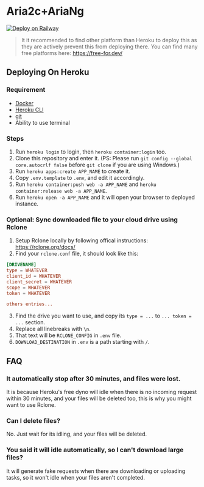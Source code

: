 
# Aria2c+AriaNg

[![Deploy on Railway](https://railway.app/button.svg)](https://railway.app/new/template?template=https%3A%2F%2Fgithub.com%2Fararway%2Faria2c-ariang&envs=PORT&PORTDefault=8080)

> It it recommended to find other platform than Heroku to deploy this as they are actively prevent this from deploying there.
> You can find many free platforms here: https://free-for.dev/

## Deploying On Heroku

### Requirement

* [Docker](https://www.docker.com/)
* [Heroku CLI](https://devcenter.heroku.com/articles/heroku-cli)
* [git](https://git-scm.com/)
* Ability to use terminal

### Steps

1. Run `heroku login` to login, then `heroku container:login` too.
2. Clone this repository and enter it. (PS: Please run `git config --global core.autocrlf false` before `git clone` if you are using Windows.)
3. Run `heroku apps:create APP_NAME` to create it.
4. Copy `.env.template` to `.env`, and edit it accordingly.
5. Run `heroku container:push web -a APP_NAME` and `heroku container:release web -a APP_NAME`.
6. Run `heroku open -a APP_NAME` and it will open your browser to deployed instance. 

### Optional: Sync downloaded file to your cloud drive using Rclone

1. Setup Rclone locally by following offical instructions: https://rclone.org/docs/
2. Find your `rclone.conf` file, it should look like this:

```conf
[DRIVENAME]
type = WHATEVER
client_id = WHATEVER
client_secret = WHATEVER
scope = WHATEVER
token = WHATEVER

others entries...
```

3. Find the drive you want to use, and copy its `type = ...` to  `... token = ...` section.
4. Replace all linebreaks with `\n`.
5. That text will be `RCLONE_CONFIG` in `.env` file.
6. `DOWNLOAD_DESTINATION` in `.env` is a path starting with `/`.

## FAQ

### It automatically stop after 30 minutes, and files were lost.

It is because Heroku's free dyno will idle when there is no incoming request within 30 minutes, and your files will be deleted too, this is why you might want to use Rclone.

### Can I delete files?

No. Just wait for its idling, and your files will be deleted.

### You said it will idle automatically, so I can't download large files?

It will generate fake requests when there are downloading or uploading tasks, so it won't idle when your files aren't completed.
